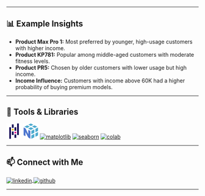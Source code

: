 
---

## 📊 Example Insights
- **Product Max Pro 1:** Most preferred by younger, high-usage customers with higher income.
- **Product KP781:** Popular among middle-aged customers with moderate fitness levels.
- **Product PR5:** Chosen by older customers with lower usage but high income.
- **Income Influence:** Customers with income above 60K had a higher probability of buying premium models.

---

## 🔧 Tools & Libraries
<p align="left">
<a href="https://pandas.pydata.org/"><img src="https://raw.githubusercontent.com/devicons/devicon/master/icons/pandas/pandas-original.svg" alt="pandas" width="40" height="40"/></a>
<a href="https://numpy.org/"><img src="https://raw.githubusercontent.com/devicons/devicon/master/icons/numpy/numpy-original.svg" alt="numpy" width="40" height="40"/></a>
<a href="https://matplotlib.org/"><img src="https://upload.wikimedia.org/wikipedia/commons/8/84/Matplotlib_icon.svg" alt="matplotlib" width="40" height="40"/></a>
<a href="https://seaborn.pydata.org/"><img src="https://seaborn.pydata.org/_images/logo-mark-lightbg.svg" alt="seaborn" width="40" height="40"/></a>
<a href="https://colab.research.google.com/"><img src="https://colab.research.google.com/img/colab_favicon_256px.png" alt="colab" width="40" height="40"/></a>
</p>

---

## 📫 Connect with Me
<p align="left">
<a href="https://linkedin.com/in/sonam-shakya" target="blank">
    <img align="center" src="https://raw.githubusercontent.com/rahuldkjain/github-profile-readme-generator/master/src/images/icons/Social/linked-in-alt.svg" alt="linkedin" height="30" width="40" />
</a>
<a href="https://github.com/SonamShakya19/Aerofit-Business-Case" target="blank">
    <img align="center" src="https://raw.githubusercontent.com/rahuldkjain/github-profile-readme-generator/master/src/images/icons/Social/github.svg" alt="github" height="30" width="40" />
</a>
</p>

---

